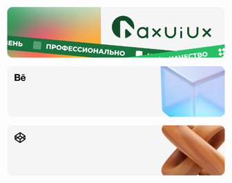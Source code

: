 <a href="https://maxuiux.github.io/maxuiux/">
<img src="https://raw.githubusercontent.com/maxuiux/maxuiux/master/readme/maxuiux-readme-image-01.png">
</a>
<br>
<br>
<a href="https://www.behance.net/maxuiux">
<img src="https://raw.githubusercontent.com/maxuiux/maxuiux/master/readme/maxuiux-readme-image-02.png">
</a>
<br>
<br>
<a href="https://codepen.io/maxuiux">
<img src="https://raw.githubusercontent.com/maxuiux/maxuiux/master/readme/maxuiux-readme-image-03.png">
</a>
